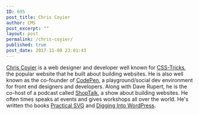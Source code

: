 ```yaml
---
ID: 695
post_title: Chris Coyier
author: CMS
post_excerpt: ""
layout: post
permalink: /chris-coyier/
published: true
post_date: 2017-11-08 23:01:43
---
```

<a href="https://chriscoyier.net/">Chris Coyier</a> is a web designer and developer well known for <a href="https://css-tricks.com/">CSS-Tricks</a>, the popular website that he built about building websites. He is also well known as the co-founder of <a href="https://codepen.io/">CodePen</a>, a playground/social dev environment for front end designers and developers. Along with Dave Rupert, he is the co-host of a podcast called <a href="https://shoptalkshow.com/">ShopTalk</a>, a show about building websites. He often times speaks at events and gives workshops all over the world. He's written tho books <a href="https://abookapart.com/products/practical-svg">Practical SVG</a> and <a href="https://digwp.com/book/">Digging Into WordPress</a>.